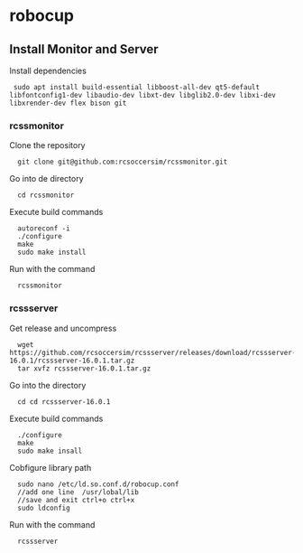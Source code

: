 # robocup

## Install Monitor and Server

Install dependencies

```
 sudo apt install build-essential libboost-all-dev qt5-default libfontconfig1-dev libaudio-dev libxt-dev libglib2.0-dev libxi-dev libxrender-dev flex bison git 
```

### rcssmonitor

Clone the repository

```
  git clone git@github.com:rcsoccersim/rcssmonitor.git
```

Go into de directory

```
  cd rcssmonitor
```

Execute build commands

```
  autoreconf -i
  ./configure
  make
  sudo make install
```


Run with the command
```
  rcssmonitor
```


### rcssserver

Get release and uncompress

```
  wget https://github.com/rcsoccersim/rcssserver/releases/download/rcssserver-16.0.1/rcssserver-16.0.1.tar.gz
  tar xvfz rcssserver-16.0.1.tar.gz 
``` 

Go into the directory

```
  cd cd rcssserver-16.0.1
```

Execute build commands

``` 
  ./configure
  make
  sudo make insall
```

Cobfigure library path

```
  sudo nano /etc/ld.so.conf.d/robocup.conf
  //add one line  /usr/lobal/lib
  //save and exit ctrl+o ctrl+x
  sudo ldconfig
```
Run with the command
```
  rcssserver
```
